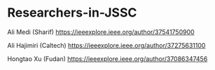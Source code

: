 # Researchers-in-JSSC

Ali Medi (Sharif) https://ieeexplore.ieee.org/author/37541750900

Ali Hajimiri  (Caltech) https://ieeexplore.ieee.org/author/37275631100

Hongtao Xu (Fudan) https://ieeexplore.ieee.org/author/37086347456



